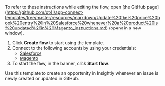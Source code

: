 To refer to these instructions while editing the flow, open [the GitHub page]
(https://github.com/ot4i/app-connect-templates/tree/master/resources/markdown/Update%20the%20price%20book%20entry%20in%20Salesforce%20whenever%20a%20product%20is%20updated%20in%20Magento_instructions.md) (opens in a new window).

1. Click **Create flow** to start using the template.
2. Connect to the following accounts by using your credentials:
   - [Salesforce](https://www.ibm.com/docs/en/app-connect/saas?topic=apps-salesforce) 
   - [Magento](https://www.ibm.com/docs/en/app-connect/saas?topic=apps-magento)
3. To start the flow, in the banner, click **Start flow**.

Use this template to create an opportunity in Insightly whenever an issue is newly created or updated in GitHub.




